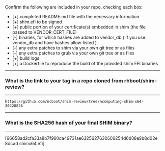 Confirm the following are included in your repo, checking each box:

 - [+] completed README.md file with the necessary information
 - [+] shim.efi to be signed
 - [+] public portion of your certificate(s) embedded in shim (the file passed to VENDOR_CERT_FILE)
 - [-] binaries, for which hashes are added to vendor_db ( if you use vendor_db and have hashes allow-listed )
 - [-] any extra patches to shim via your own git tree or as files
 - [-] any extra patches to grub via your own git tree or as files
 - [+] build logs
 - [+] a Dockerfile to reproduce the build of the provided shim EFI binaries

-------------------------------------------------------------------------------
### What is the link to your tag in a repo cloned from rhboot/shim-review?
-------------------------------------------------------------------------------
`https://github.com/ncboot/shim-review/tree/ncomputing-shim-x64-20220826`

-------------------------------------------------------------------------------
### What is the SHA256 hash of your final SHIM binary?
-------------------------------------------------------------------------------
[66658ad2cfa33a8b7f960da49731ae6325627630606254d6d08e9b8d02e8dcad  shimx64.efi]
